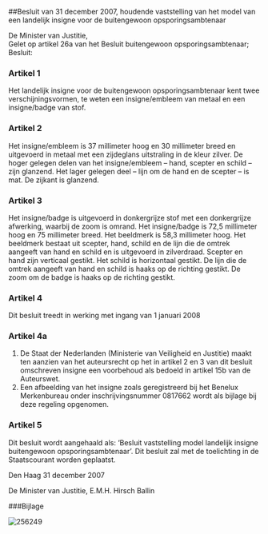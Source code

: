 <meta http-equiv='Content-Type' content='text/html; charset=utf-8' />

##Besluit van 31 december 2007, houdende vaststelling van het model van een landelijk insigne voor de buitengewoon opsporingsambtenaar

De Minister van Justitie,  
Gelet op artikel 26a van het Besluit buitengewoon opsporingsambtenaar;
Besluit:    

### Artikel  1  

Het landelijk insigne voor de buitengewoon opsporingsambtenaar kent twee verschijningsvormen, te weten een insigne/embleem van metaal en een insigne/badge van stof. 

### Artikel  2  

Het insigne/embleem is 37 millimeter hoog en 30 millimeter breed en uitgevoerd in metaal met een zijdeglans uitstraling in de kleur zilver. De hoger gelegen delen van het insigne/embleem – hand, scepter en schild – zijn glanzend. Het lager gelegen deel – lijn om de hand en de scepter – is mat. De zijkant is glanzend. 

### Artikel  3  

Het insigne/badge is uitgevoerd in donkergrijze stof met een donkergrijze afwerking, waarbij de zoom is omrand. Het insigne/badge is 72,5 millimeter hoog en 75 millimeter breed. Het beeldmerk is 58,3 millimeter hoog. Het beeldmerk bestaat uit scepter, hand, schild en de lijn die de omtrek aangeeft van hand en schild en is uitgevoerd in zilverdraad. Scepter en hand zijn verticaal gestikt. Het schild is horizontaal gestikt. De lijn die de omtrek aangeeft van hand en schild is haaks op de richting gestikt. De zoom om de badge is haaks op de richting gestikt. 

### Artikel  4  

Dit besluit treedt in werking met ingang van 1 januari 2008 

### Artikel  4a  

1.  De Staat der Nederlanden (Ministerie van Veiligheid en Justitie) maakt ten aanzien van het auteursrecht op het in artikel 2 en 3 van dit besluit omschreven insigne een voorbehoud als bedoeld in artikel 15b van de Auteurswet.   
2.  Een afbeelding van het insigne zoals geregistreerd bij het Benelux Merkenbureau onder inschrijvingsnummer 0817662 wordt als bijlage bij deze regeling opgenomen.  

### Artikel  5  

Dit besluit wordt aangehaald als: ‘Besluit vaststelling model landelijk insigne buitengewoon opsporingsambtenaar’. 
Dit besluit zal met de toelichting in de Staatscourant worden geplaatst.   

Den Haag 
31 december 2007   

De 
Minister van Justitie, 
E.M.H. Hirsch Ballin    

###Bijlage 

![256249](http://wetten.overheid.nl/Illustration/256249)

